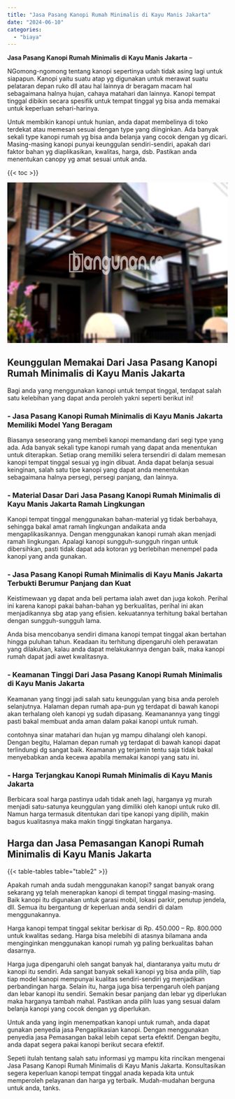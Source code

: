 ```yaml
---
title: "Jasa Pasang Kanopi Rumah Minimalis di Kayu Manis Jakarta"
date: "2024-06-10"
categories: 
  - "biaya"
---
```


**Jasa Pasang Kanopi Rumah Minimalis di Kayu Manis Jakarta** –

NGomong-ngomong tentang kanopi sepertinya udah tidak asing lagi untuk siapapun. Kanopi yaitu suatu atap yg digunakan untuk merawat suatu pelataran depan ruko dll atau hal lainnya dr beragam macam hal sebagaimana halnya hujan, cahaya matahari dan lainnya. Kanopi tempat tinggal dibikin secara spesifik untuk tempat tinggal yg bisa anda memakai untuk keperluan sehari-harinya.

Untuk membikin kanopi untuk hunian, anda dapat membelinya di toko terdekat atau memesan sesuai dengan type yang diinginkan. Ada banyak sekali type kanopi rumah yg bisa anda belanja yang cocok dengan yg dicari. Masing-masing kanopi punyai keunggulan sendiri-sendiri, apakah dari faktor bahan yg diaplikasikan, kwalitas, harga, dsb. Pastikan anda menentukan canopy yg amat sesuai untuk anda.

{{< toc >}}

![Jasa Pasang Kanopi Rumah Minimalis di Kayu Manis Jakarta](/images/harga-kanopi-minimalis-09.png)

## Keunggulan Memakai Dari Jasa Pasang Kanopi Rumah Minimalis di Kayu Manis Jakarta

Bagi anda yang menggunakan kanopi untuk tempat tinggal, terdapat salah satu kelebihan yang dapat anda peroleh yakni seperti berikut ini!

### \- Jasa Pasang Kanopi Rumah Minimalis di Kayu Manis Jakarta Memiliki Model Yang Beragam

Biasanya seseorang yang membeli kanopi memandang dari segi type yang ada. Ada banyak sekali type kanopi rumah yang dapat anda menentukan untuk diterapkan. Setiap orang memiliki selera tersendiri di dalam memesan kanopi tempat tinggal sesuai yg ingin dibuat. Anda dapat belanja sesuai keinginan, salah satu tipe kanopi yang dapat anda menentukan sebagaimana halnya persegi, persegi panjang, dan lainnya.

### \- Material Dasar Dari Jasa Pasang Kanopi Rumah Minimalis di Kayu Manis Jakarta Ramah Lingkungan

Kanopi tempat tinggal menggunakan bahan-material yg tidak berbahaya, sehingga bakal amat ramah lingkungan andaikata anda mengaplikasikannya. Dengan menggunakan kanopi rumah akan menjadi ramah lingkungan. Apalagi kanopi sungguh-sungguh ringan untuk dibersihkan, pasti tidak dapat ada kotoran yg berlebihan menempel pada kanopi yang anda gunakan.

### \- Jasa Pasang Kanopi Rumah Minimalis di Kayu Manis Jakarta Terbukti Berumur Panjang dan Kuat

Keistimewaan yg dapat anda beli pertama ialah awet dan juga kokoh. Perihal ini karena kanopi pakai bahan-bahan yg berkualitas, perihal ini akan menjadikannya sbg atap yang efisien. kekuatannya terhitung bakal bertahan dengan sungguh-sungguh lama.

Anda bisa mencobanya sendiri dimana kanopi tempat tinggal akan bertahan hingga puluhan tahun. Keadaan itu terhitung dipengaruhi oleh perawatan yang dilakukan, kalau anda dapat melakukannya dengan baik, maka kanopi rumah dapat jadi awet kwalitasnya.

### \- Keamanan Tinggi Dari Jasa Pasang Kanopi Rumah Minimalis di Kayu Manis Jakarta

Keamanan yang tinggi jadi salah satu keunggulan yang bisa anda peroleh selanjutnya. Halaman depan rumah apa-pun yg terdapat di bawah kanopi akan terhalang oleh kanopi yg sudah dipasang. Keamanannya yang tinggi pasti bakal membuat anda aman dalam pakai kanopi untuk rumah.

contohnya sinar matahari dan hujan yg mampu dihalangi oleh kanopi. Dengan begitu, Halaman depan rumah yg terdapat di bawah kanopi dapat terlindungi dg sangat baik. Keamanan yg terjamin tentu saja tidak bakal menyebabkan anda kecewa apabila memakai kanopi yang satu ini.

### \- Harga Terjangkau Kanopi Rumah Minimalis di Kayu Manis Jakarta

Berbicara soal harga pastinya udah tidak aneh lagi, harganya yg murah menjadi satu-satunya keunggulan yang dimiliki oleh kanopi untuk ruko dll. Namun harga termasuk ditentukan dari tipe kanopi yang dipilih, makin bagus kualitasnya maka makin tinggi tingkatan harganya.

## Harga dan Jasa Pemasangan Kanopi Rumah Minimalis di Kayu Manis Jakarta

{{< table-tables table="table2" >}}

Apakah rumah anda sudah menggunakan kanopi? sangat banyak orang sekarang yg telah menerapkan kanopi di tempat tinggal masing-masing. Baik kanopi itu digunakan untuk garasi mobil, lokasi parkir, penutup jendela, dll. Semua itu bergantung dr keperluan anda sendiri di dalam menggunakannya.

Harga kanopi tempat tinggal sekitar berkisar di Rp. 450.000 – Rp. 800.000 untuk kwalitas sedang. Harga bisa melebihi di atasnya bilamana anda menginginkan menggunakan kanopi rumah yg paling berkualitas bahan dasarnya.

Harga juga dipengaruhi oleh sangat banyak hal, diantaranya yaitu mutu dr kanopi itu sendiri. Ada sangat banyak sekali kanopi yg bisa anda pilih, tiap tiap model kanopi mempunyai kualitas sendiri-sendiri yg menjadikan perbandingan harga. Selain itu, harga juga bisa terpengaruh oleh panjang dan lebar kanopi itu sendiri. Semakin besar panjang dan lebar yg diperlukan maka harganya tambah mahal. Pastikan anda pilih luas yang sesuai dalam belanja kanopi yang cocok dengan yg diperlukan.

Untuk anda yang ingin menempatkan kanopi untuk rumah, anda dapat gunakan penyedia jasa Pengaplikasian kanopi. Dengan menggunakan penyedia jasa Pemasangan bakal lebih cepat serta efektif. Dengan begitu, anda dapat segera pakai kanopi berikut secara efektif.

Sepeti itulah tentang salah satu informasi yg mampu kita rincikan mengenai Jasa Pasang Kanopi Rumah Minimalis di Kayu Manis Jakarta. Konsultasikan segera keperluan kanopi tempat tinggal anada kepada kita untuk memperoleh pelayanan dan harga yg terbaik. Mudah-mudahan berguna untuk anda, tanks.
